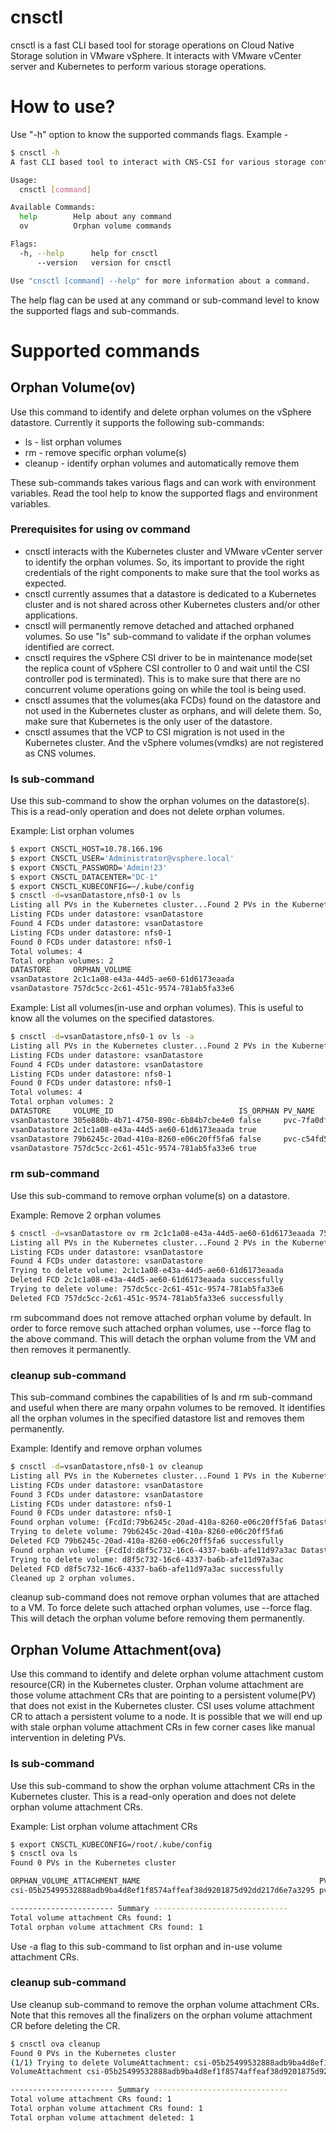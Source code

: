 # cnsctl
cnsctl is a fast CLI based tool for storage operations on Cloud Native Storage solution in VMware vSphere. It interacts with VMware vCenter server and Kubernetes to perform various storage operations.

# How to use?
Use "-h" option to know the supported commands flags. Example -
```sh
$ cnsctl -h
A fast CLI based tool to interact with CNS-CSI for various storage control operations.

Usage:
  cnsctl [command]

Available Commands:
  help        Help about any command
  ov          Orphan volume commands

Flags:
  -h, --help      help for cnsctl
      --version   version for cnsctl

Use "cnsctl [command] --help" for more information about a command.
```
The help flag can be used at any command or sub-command level to know the supported flags and sub-commands.

# Supported commands
## Orphan Volume(ov)
Use this command to identify and delete orphan volumes on the vSphere datastore. Currently it supports the following sub-commands:
- ls - list orphan volumes
- rm - remove specific orphan volume(s)
- cleanup - identify orphan volumes and automatically remove them

These sub-commands takes various flags and can work with environment variables. Read the tool help to know the supported flags and environment variables.

### Prerequisites for using ov command
- cnsctl interacts with the Kubernetes cluster and VMware vCenter server to identify the orphan volumes. So, its important to provide the right credentials of the right components to make sure that the tool works as expected.
- cnsctl currently assumes that a datastore is dedicated to a Kubernetes cluster and is not shared across other Kubernetes clusters and/or other applications.
- cnsctl will permanently remove detached and attached orphaned volumes. So use "ls" sub-command to validate if the orphan volumes identified are correct.
- cnsctl requires the vSphere CSI driver to be in maintenance mode(set the replica count of vSphere CSI controller to 0 and wait until the CSI controller pod is terminated). This is to make sure that there are no concurrent volume operations going on while the tool is being used.
- cnsctl assumes that the volumes(aka FCDs) found on the datastore and not used in the Kubernetes cluster as orphans, and will delete them. So, make sure that Kubernetes is the only user of the datastore.
- cnsctl assumes that the VCP to CSI migration is not used in the Kubernetes cluster. And the vSphere volumes(vmdks) are not registered as CNS volumes.
### ls sub-command
Use this sub-command to show the orphan volumes on the datastore(s). This is a read-only operation and does not delete orphan volumes.

Example: List orphan volumes
```sh
$ export CNSCTL_HOST=10.78.166.196
$ export CNSCTL_USER='Administrator@vsphere.local'
$ export CNSCTL_PASSWORD='Admin!23'
$ export CNSCTL_DATACENTER="DC-1"
$ export CNSCTL_KUBECONFIG=~/.kube/config
$ cnsctl -d=vsanDatastore,nfs0-1 ov ls 
Listing all PVs in the Kubernetes cluster...Found 2 PVs in the Kubernetes cluster
Listing FCDs under datastore: vsanDatastore
Found 4 FCDs under datastore: vsanDatastore
Listing FCDs under datastore: nfs0-1
Found 0 FCDs under datastore: nfs0-1
Total volumes: 4
Total orphan volumes: 2
DATASTORE     ORPHAN_VOLUME
vsanDatastore 2c1c1a08-e43a-44d5-ae60-61d6173eaada
vsanDatastore 757dc5cc-2c61-451c-9574-781ab5fa33e6
```

Example: List all volumes(in-use and orphan volumes). This is useful to know all the volumes on the specified datastores.
```sh
$ cnsctl -d=vsanDatastore,nfs0-1 ov ls -a
Listing all PVs in the Kubernetes cluster...Found 2 PVs in the Kubernetes cluster
Listing FCDs under datastore: vsanDatastore
Found 4 FCDs under datastore: vsanDatastore
Listing FCDs under datastore: nfs0-1
Found 0 FCDs under datastore: nfs0-1
Total volumes: 4
Total orphan volumes: 2
DATASTORE     VOLUME_ID                            IS_ORPHAN PV_NAME
vsanDatastore 305e880b-4b71-4750-890c-6b84b7cbe4e0 false     pvc-7fa0df01-6465-4350-bae3-202cb7a9c96c
vsanDatastore 2c1c1a08-e43a-44d5-ae60-61d6173eaada true      
vsanDatastore 79b6245c-20ad-410a-8260-e06c20ff5fa6 false     pvc-c54fd5c6-38ec-49f3-a7a3-c8b6d2d8e016
vsanDatastore 757dc5cc-2c61-451c-9574-781ab5fa33e6 true      
```
### rm sub-command
Use this sub-command to remove orphan volume(s) on a datastore.

Example: Remove 2 orphan volumes
```sh
$ cnsctl -d=vsanDatastore ov rm 2c1c1a08-e43a-44d5-ae60-61d6173eaada 757dc5cc-2c61-451c-9574-781ab5fa33e6
Listing all PVs in the Kubernetes cluster...Found 2 PVs in the Kubernetes cluster
Listing FCDs under datastore: vsanDatastore
Found 4 FCDs under datastore: vsanDatastore
Trying to delete volume: 2c1c1a08-e43a-44d5-ae60-61d6173eaada
Deleted FCD 2c1c1a08-e43a-44d5-ae60-61d6173eaada successfully
Trying to delete volume: 757dc5cc-2c61-451c-9574-781ab5fa33e6
Deleted FCD 757dc5cc-2c61-451c-9574-781ab5fa33e6 successfully
```
rm subcommand does not remove attached orphan volume by default. In order to force remove such attached orphan volumes, use --force flag to the above command. This will detach the orphan volume from the VM and then removes it permanently.

### cleanup sub-command
This sub-command combines the capabilities of ls and rm sub-command and useful when there are many orpahn volumes to be removed. It identifies all the orphan volumes in the specified datastore list and removes them permanently.

Example: Identify and remove orphan volumes
```sh
$ cnsctl -d=vsanDatastore,nfs0-1 ov cleanup
Listing all PVs in the Kubernetes cluster...Found 1 PVs in the Kubernetes cluster
Listing FCDs under datastore: vsanDatastore
Found 3 FCDs under datastore: vsanDatastore
Listing FCDs under datastore: nfs0-1
Found 0 FCDs under datastore: nfs0-1
Found orphan volume: {FcdId:79b6245c-20ad-410a-8260-e06c20ff5fa6 Datastore:vsanDatastore PvName: IsOrphan:true}
Trying to delete volume: 79b6245c-20ad-410a-8260-e06c20ff5fa6
Deleted FCD 79b6245c-20ad-410a-8260-e06c20ff5fa6 successfully
Found orphan volume: {FcdId:d8f5c732-16c6-4337-ba6b-afe11d97a3ac Datastore:vsanDatastore PvName: IsOrphan:true}
Trying to delete volume: d8f5c732-16c6-4337-ba6b-afe11d97a3ac
Deleted FCD d8f5c732-16c6-4337-ba6b-afe11d97a3ac successfully
Cleaned up 2 orphan volumes.
```
cleanup sub-command does not remove orphan volumes that are attached to a VM. To force delete such attached orphan volumes, use --force flag. This will detach the orphan volume before removing them permanently.

## Orphan Volume Attachment(ova)
Use this command to identify and delete orphan volume attachment custom resource(CR) in the Kubernetes cluster. Orphan volume attachment are those volume attachment CRs that are pointing to a persistent volume(PV) that does not exist in the Kubernetes cluster. CSI uses volume attachment CR to attach a persistent volume to a node. It is possible that we will end up with stale orphan volume attachment CRs in few corner cases like manual intervention in deleting PVs.

### ls sub-command
Use this sub-command to show the orphan volume attachment CRs in the Kubernetes cluster. This is a read-only operation and does not delete orphan volume attachment CRs.

Example: List orphan volume attachment CRs
```sh
$ export CNSCTL_KUBECONFIG=/root/.kube/config
$ cnsctl ova ls
Found 0 PVs in the Kubernetes cluster

ORPHAN_VOLUME_ATTACHMENT_NAME                                        PV_NAME                                  ATTACH_NODE IS_ATTACHED
csi-05b25499532888adb9ba4d8ef1f8574affeaf38d9201875d92dd217d6e7a3295 pvc-3736e2a1-babc-4301-8882-0b65d1664bec k8s-node1   true

----------------------- Summary ------------------------------
Total volume attachment CRs found: 1
Total orphan volume attachment CRs found: 1
```
Use -a flag to this sub-command to list orphan and in-use volume attachment CRs.

### cleanup sub-command
Use cleanup sub-command to remove the orphan volume attachment CRs. Note that this removes all the finalizers on the orphan volume attachment CR before deleting the CR.
```sh
$ cnsctl ova cleanup
Found 0 PVs in the Kubernetes cluster
(1/1) Trying to delete VolumeAttachment: csi-05b25499532888adb9ba4d8ef1f8574affeaf38d9201875d92dd217d6e7a3295 for PV pvc-3736e2a1-babc-4301-8882-0b65d1664bec
VolumeAttachment csi-05b25499532888adb9ba4d8ef1f8574affeaf38d9201875d92dd217d6e7a3295 for PV pvc-3736e2a1-babc-4301-8882-0b65d1664bec got deleted after removing finalizers.

----------------------- Summary ------------------------------
Total volume attachment CRs found: 1
Total orphan volume attachment CRs found: 1
Total orphan volume attachment deleted: 1
```
